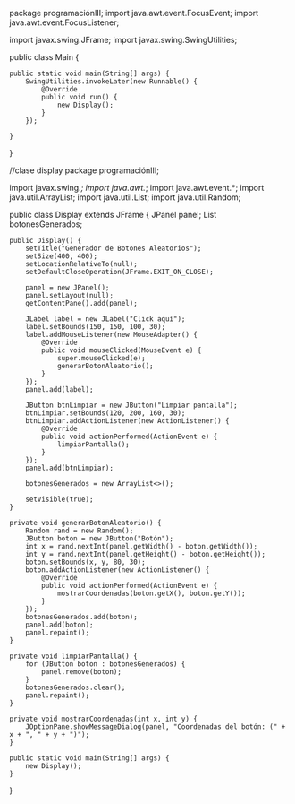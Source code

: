 package programaciónIII;
import java.awt.event.FocusEvent;
import java.awt.event.FocusListener;

import javax.swing.JFrame;
import javax.swing.SwingUtilities;

public class Main {

	public static void main(String[] args) {
	    SwingUtilities.invokeLater(new Runnable() {
	        @Override
	        public void run() {
	            new Display();
	        }
	    });

	}
}

//clase display
package programaciónIII;

import javax.swing.*;
import java.awt.*;
import java.awt.event.*;
import java.util.ArrayList;
import java.util.List;
import java.util.Random;

public class Display extends JFrame {
    JPanel panel;
    List<JButton> botonesGenerados;

    public Display() {
        setTitle("Generador de Botones Aleatorios");
        setSize(400, 400);
        setLocationRelativeTo(null);
        setDefaultCloseOperation(JFrame.EXIT_ON_CLOSE);

        panel = new JPanel();
        panel.setLayout(null);
        getContentPane().add(panel);

        JLabel label = new JLabel("Click aquí");
        label.setBounds(150, 150, 100, 30);
        label.addMouseListener(new MouseAdapter() {
            @Override
            public void mouseClicked(MouseEvent e) {
                super.mouseClicked(e);
                generarBotonAleatorio();
            }
        });
        panel.add(label);

        JButton btnLimpiar = new JButton("Limpiar pantalla");
        btnLimpiar.setBounds(120, 200, 160, 30);
        btnLimpiar.addActionListener(new ActionListener() {
            @Override
            public void actionPerformed(ActionEvent e) {
                limpiarPantalla();
            }
        });
        panel.add(btnLimpiar);

        botonesGenerados = new ArrayList<>();

        setVisible(true);
    }

    private void generarBotonAleatorio() {
        Random rand = new Random();
        JButton boton = new JButton("Botón");
        int x = rand.nextInt(panel.getWidth() - boton.getWidth());
        int y = rand.nextInt(panel.getHeight() - boton.getHeight());
        boton.setBounds(x, y, 80, 30);
        boton.addActionListener(new ActionListener() {
            @Override
            public void actionPerformed(ActionEvent e) {
                mostrarCoordenadas(boton.getX(), boton.getY());
            }
        });
        botonesGenerados.add(boton);
        panel.add(boton);
        panel.repaint();
    }

    private void limpiarPantalla() {
        for (JButton boton : botonesGenerados) {
            panel.remove(boton);
        }
        botonesGenerados.clear();
        panel.repaint();
    }

    private void mostrarCoordenadas(int x, int y) {
        JOptionPane.showMessageDialog(panel, "Coordenadas del botón: (" + x + ", " + y + ")");
    }

    public static void main(String[] args) {
        new Display();
    }
}

